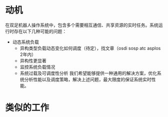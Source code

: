# 动机
在双足机器人操作系统中，包含多个需要相互通信、共享资源的实时任务。系统运行时存在以下几种可能的问题：
- 动态系统负载
	- 异构类型负载动态变化如何调度（待定），找文章（osdi sosp atc asplos 2年内）
	- 异构性更显著
	- 监控系统负载情况
	- 系统过载及可调度性分析
我们希望能够提供一种通用的解决方案，优化系统分析性能以及调度策略，解决上述问题，最大限度的保证系统实时性能。
# 类似的工作
